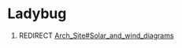 # Ladybug
1.  REDIRECT [Arch\_Site\#Solar\_and\_wind\_diagrams](Arch_Site#Solar_and_wind_diagrams.md)
